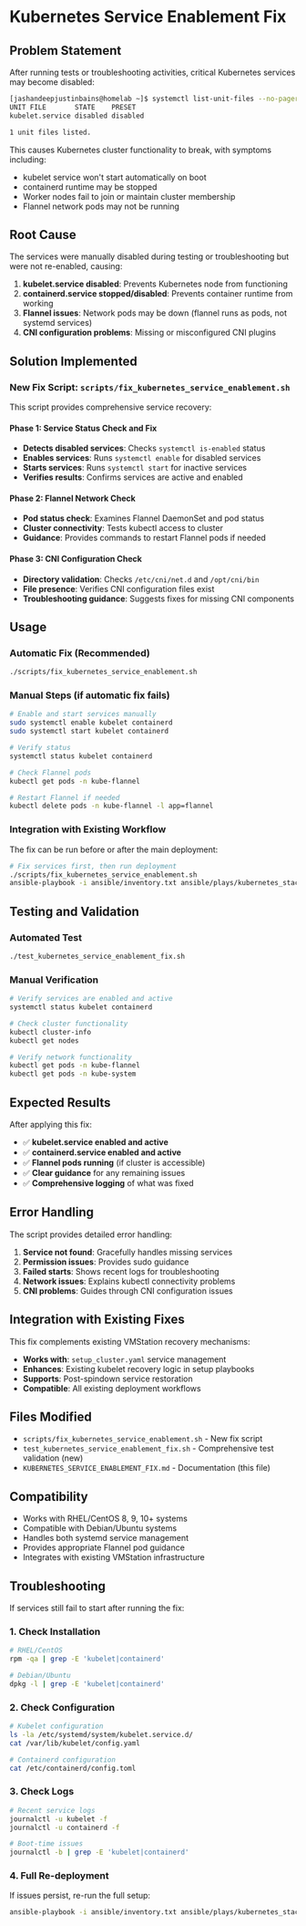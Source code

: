 # Kubernetes Service Enablement Fix

## Problem Statement

After running tests or troubleshooting activities, critical Kubernetes services may become disabled:

```bash
[jashandeepjustinbains@homelab ~]$ systemctl list-unit-files --no-pager 'kube*' 'containerd' 'flanneld*' --all
UNIT FILE       STATE    PRESET
kubelet.service disabled disabled

1 unit files listed.
```

This causes Kubernetes cluster functionality to break, with symptoms including:
- kubelet service won't start automatically on boot
- containerd runtime may be stopped
- Worker nodes fail to join or maintain cluster membership
- Flannel network pods may not be running

## Root Cause

The services were manually disabled during testing or troubleshooting but were not re-enabled, causing:

1. **kubelet.service disabled**: Prevents Kubernetes node from functioning
2. **containerd.service stopped/disabled**: Prevents container runtime from working  
3. **Flannel issues**: Network pods may be down (flannel runs as pods, not systemd services)
4. **CNI configuration problems**: Missing or misconfigured CNI plugins

## Solution Implemented

### New Fix Script: `scripts/fix_kubernetes_service_enablement.sh`

This script provides comprehensive service recovery:

#### Phase 1: Service Status Check and Fix
- **Detects disabled services**: Checks `systemctl is-enabled` status
- **Enables services**: Runs `systemctl enable` for disabled services  
- **Starts services**: Runs `systemctl start` for inactive services
- **Verifies results**: Confirms services are active and enabled

#### Phase 2: Flannel Network Check
- **Pod status check**: Examines Flannel DaemonSet and pod status
- **Cluster connectivity**: Tests kubectl access to cluster
- **Guidance**: Provides commands to restart Flannel pods if needed

#### Phase 3: CNI Configuration Check  
- **Directory validation**: Checks `/etc/cni/net.d` and `/opt/cni/bin`
- **File presence**: Verifies CNI configuration files exist
- **Troubleshooting guidance**: Suggests fixes for missing CNI components

## Usage

### Automatic Fix (Recommended)
```bash
./scripts/fix_kubernetes_service_enablement.sh
```

### Manual Steps (if automatic fix fails)
```bash
# Enable and start services manually
sudo systemctl enable kubelet containerd
sudo systemctl start kubelet containerd

# Verify status
systemctl status kubelet containerd

# Check Flannel pods  
kubectl get pods -n kube-flannel

# Restart Flannel if needed
kubectl delete pods -n kube-flannel -l app=flannel
```

### Integration with Existing Workflow
The fix can be run before or after the main deployment:
```bash
# Fix services first, then run deployment
./scripts/fix_kubernetes_service_enablement.sh
ansible-playbook -i ansible/inventory.txt ansible/plays/kubernetes_stack.yaml
```

## Testing and Validation

### Automated Test
```bash
./test_kubernetes_service_enablement_fix.sh
```

### Manual Verification
```bash
# Verify services are enabled and active
systemctl status kubelet containerd

# Check cluster functionality
kubectl cluster-info
kubectl get nodes

# Verify network functionality
kubectl get pods -n kube-flannel
kubectl get pods -n kube-system
```

## Expected Results

After applying this fix:

- ✅ **kubelet.service enabled and active**
- ✅ **containerd.service enabled and active**  
- ✅ **Flannel pods running** (if cluster is accessible)
- ✅ **Clear guidance** for any remaining issues
- ✅ **Comprehensive logging** of what was fixed

## Error Handling

The script provides detailed error handling:

1. **Service not found**: Gracefully handles missing services
2. **Permission issues**: Provides sudo guidance  
3. **Failed starts**: Shows recent logs for troubleshooting
4. **Network issues**: Explains kubectl connectivity problems
5. **CNI problems**: Guides through CNI configuration issues

## Integration with Existing Fixes

This fix complements existing VMStation recovery mechanisms:

- **Works with**: `setup_cluster.yaml` service management
- **Enhances**: Existing kubelet recovery logic in setup playbooks
- **Supports**: Post-spindown service restoration
- **Compatible**: All existing deployment workflows

## Files Modified

- `scripts/fix_kubernetes_service_enablement.sh` - New fix script
- `test_kubernetes_service_enablement_fix.sh` - Comprehensive test validation (new)
- `KUBERNETES_SERVICE_ENABLEMENT_FIX.md` - Documentation (this file)

## Compatibility

- Works with RHEL/CentOS 8, 9, 10+ systems
- Compatible with Debian/Ubuntu systems  
- Handles both systemd service management
- Provides appropriate Flannel pod guidance
- Integrates with existing VMStation infrastructure

## Troubleshooting

If services still fail to start after running the fix:

### 1. Check Installation
```bash
# RHEL/CentOS
rpm -qa | grep -E 'kubelet|containerd'

# Debian/Ubuntu  
dpkg -l | grep -E 'kubelet|containerd'
```

### 2. Check Configuration
```bash
# Kubelet configuration
ls -la /etc/systemd/system/kubelet.service.d/
cat /var/lib/kubelet/config.yaml

# Containerd configuration
cat /etc/containerd/config.toml
```

### 3. Check Logs
```bash
# Recent service logs
journalctl -u kubelet -f
journalctl -u containerd -f

# Boot-time issues
journalctl -b | grep -E 'kubelet|containerd'
```

### 4. Full Re-deployment
If issues persist, re-run the full setup:
```bash
ansible-playbook -i ansible/inventory.txt ansible/plays/kubernetes_stack.yaml
```